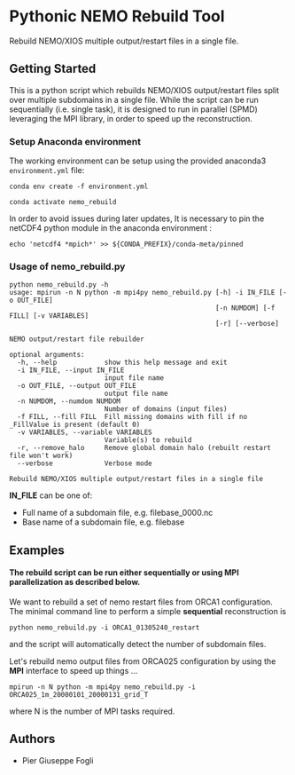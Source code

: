 Pythonic NEMO Rebuild Tool
==========================

Rebuild NEMO/XIOS multiple output/restart files in a single file.

Getting Started
---------------

This is a python script which rebuilds NEMO/XIOS output/restart files
split over multiple subdomains in a single file.
While the script can be run sequentially (i.e. single task), it is designed
to run in parallel (SPMD) leveraging the MPI library, in order to speed up
the reconstruction.

### Setup Anaconda environment

The working environment can be setup using the provided anaconda3 `environment.yml` file:
```
conda env create -f environment.yml

conda activate nemo_rebuild
```

In order to avoid issues during later updates, It is necessary to pin the netCDF4 python module in the anaconda environment :

```
echo 'netcdf4 *mpich*' >> ${CONDA_PREFIX}/conda-meta/pinned
```

### Usage of nemo_rebuild.py

```
python nemo_rebuild.py -h
usage: mpirun -n N python -m mpi4py nemo_rebuild.py [-h] -i IN_FILE [-o OUT_FILE]
                                                    [-n NUMDOM] [-f FILL] [-v VARIABLES]
                                                    [-r] [--verbose]

NEMO output/restart file rebuilder

optional arguments:
  -h, --help            show this help message and exit
  -i IN_FILE, --input IN_FILE
                        input file name
  -o OUT_FILE, --output OUT_FILE
                        output file name
  -n NUMDOM, --numdom NUMDOM
                        Number of domains (input files)
  -f FILL, --fill FILL  Fill missing domains with fill if no _FillValue is present (default 0)
  -v VARIABLES, --variable VARIABLES
                        Variable(s) to rebuild
  -r, --remove_halo     Remove global domain halo (rebuilt restart file won't work)
  --verbose             Verbose mode

Rebuild NEMO/XIOS multiple output/restart files in a single file
```

**IN_FILE** can be one of:
 * Full name of a subdomain file, e.g. filebase_0000.nc
 * Base name of a subdomain file, e.g. filebase

Examples
--------

#### The rebuild script can be run either sequentially or using MPI parallelization as described below.

We want to rebuild a set of nemo restart files from ORCA1 configuration. The minimal command line to perform a simple **sequential** reconstruction is
```
python nemo_rebuild.py -i ORCA1_01305240_restart
```
and the script will automatically detect the number of subdomain files.

Let's rebuild nemo output files from ORCA025 configuration by using the **MPI**  interface to speed up things ... 
```
mpirun -n N python -m mpi4py nemo_rebuild.py -i ORCA025_1m_20000101_20000131_grid_T
```
where N is the number of MPI tasks required.


Authors
-------

* Pier Giuseppe Fogli 


